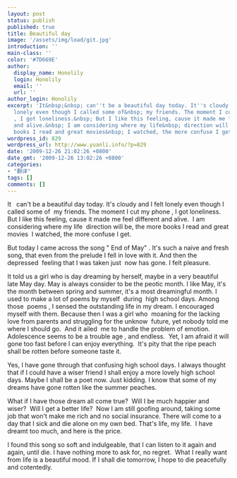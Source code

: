 ```yaml
---
layout: post
status: publish
published: true
title: Beautiful day
image: '/assets/img/load/git.jpg'
introduction: ''
main-class: ''
color: '#7D669E'
author:
  display_name: Honolily
  login: Honolily
  email: ''
  url: ''
author_login: Honolily
excerpt: 'It&nbsp;&nbsp; can''t be a beautiful day today. It''s cloudy and I felt
  lonely even though I called some of&nbsp; my friends. The moment I cut my phone
  , I got loneliness.&nbsp; But I like this feeling, cause it made me feel different
  and alive.&nbsp; I am considering where my life&nbsp; direction will be, the more
  books I read and great movies&nbsp; I watched, the more confuse I get. '
wordpress_id: 829
wordpress_url: http://www.yuanli.info/?p=829
date: '2009-12-26 21:02:26 +0800'
date_gmt: '2009-12-26 13:02:26 +0800'
categories:
- "翻译"
tags: []
comments: []
---
```

<p>It&nbsp;&nbsp; can't be a beautiful day today. It's cloudy and I felt lonely even though I called some of&nbsp; my friends. The moment I cut my phone , I got loneliness.&nbsp; But I like this feeling, cause it made me feel different and alive.&nbsp; I am considering where my life&nbsp; direction will be, the more books I read and great movies&nbsp; I watched, the more confuse I get. <a id="more"></a><a id="more-829"></a></p>
<p>But today I came across the song " End of May" . It's such a naive and fresh song, that even from the prelude I fell in love with it. And then the depressed&nbsp; feeling that I was taken just&nbsp; now has gone. I felt pleasure.</p>
<p>It told us a girl who is day dreaming by herself, maybe in a very beautiful late May day. May is always consider to be the peotic month. I like May, it's the month between spring and summer, it's a most dreamingful month. I used to make a lot of poems by myself&nbsp; during&nbsp; high school days. Among those&nbsp; poems , I sensed the outstanding life in my dream. I encouraged myself with them. Because then I was a girl who&nbsp; moaning for the lacking love from parents and struggling for the unknow&nbsp; future, yet nobody told me where I should go.&nbsp; And it ailed&nbsp; me to handle the problem of emotion. Adolescence seems to be a trouble age , and endless.&nbsp; Yet, I am afraid it will gone too fast before I can enjoy everything.&nbsp; It's pity that the ripe peach shall be rotten before someone taste it.</p>
<p>Yes, I have gone through that confusing high school days. I always thought that if I could have a wiser friend I shall enjoy a more lovely high school days. Maybe I shall be a poet now. Just kidding. I know that some of my dreams have gone rotten like the summer peaches.</p>
<p>What if I have those dream all come true?&nbsp; Will I be much happier and wiser?&nbsp; Will I get a better life?&nbsp; Now I am still goofing around, taking some job that won't make me rich and no social insurance. There will come to a day that I sick and die alone on my own bed. That's life, my life.&nbsp; I have dreamt too much, and here is the price.</p>
<p>I found this song so soft and indulgeable, that I can listen to it again and again, until die. I have nothing more to ask for, no regret.&nbsp; What I really want from life is a beautiful mood. If I shall die tomorrow, I hope to die peacefully and cotentedly.</p>
